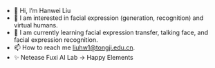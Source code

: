- 👋 Hi, I’m Hanwei Liu
- 👀 I am interested in facial expression (generation, recognition) and virtual humans.
- 🌱 I am currently learning facial expression transfer, talking face, and facial expression recognition.
- 📫 How to reach me liuhw1@tongji.edu.cn.
- ✨ Netease Fuxi AI Lab -> Happy Elements

<!---
liuhw01/liuhw01 is a ✨ special ✨ repository because its `README.md` (this file) appears on your GitHub profile.
You can click the Preview link to take a look at your changes.
--->
